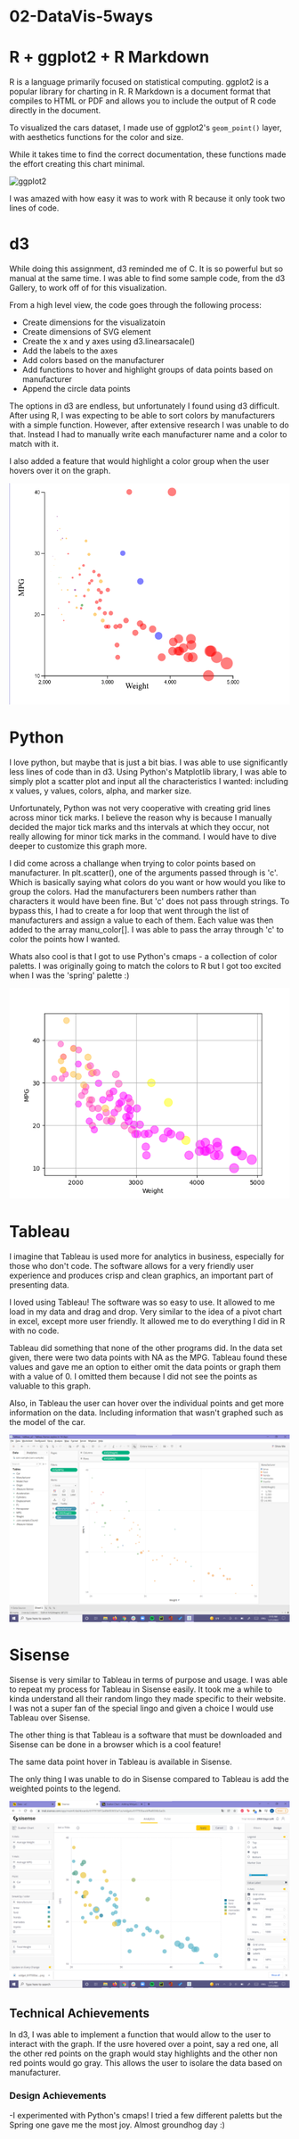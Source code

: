# 02-DataVis-5ways

# R + ggplot2 + R Markdown

R is a language primarily focused on statistical computing.
ggplot2 is a popular library for charting in R.
R Markdown is a document format that compiles to HTML or PDF and allows you to include the output of R code directly in the document.

To visualized the cars dataset, I made use of ggplot2's `geom_point()` layer, with aesthetics functions for the color and size.

While it takes time to find the correct documentation, these functions made the effort creating this chart minimal.

![ggplot2](img/r-ggplot2.png)

I was amazed with how easy it was to work with R because it only took two lines of code.

# d3
While doing this assignment, d3 reminded me of C. It is so powerful but so manual at the same time. I was able to find some sample code, from the d3 Gallery, to work off of for this visualization. 

From a high level view, the code goes through the following process:
- Create dimensions for the visualizatoin 
- Create dimensions of SVG element
- Create the x and y axes using d3.linearsacale()
- Add the labels to the axes 
- Add colors based on the manufacturer 
- Add functions to hover and highlight groups of data points based on manufacturer
- Append the circle data points 

The options in d3 are endless, but unfortunately I found using d3 difficult. After using R, I was expecting to be able to sort colors by manufacturers with a simple function. However, after extensive research I was unable to do that. Instead I had to manually write each manufacturer name and a color to match with it. 

I also added a feature that would highlight a color group when the user hovers over it on the graph. 

![d3](img/d3.png)

# Python
I love python, but maybe that is just a bit bias. I was able to use significantly less lines of code than in d3. Using Python's Matplotlib library, I was able to simply plot a scatter plot and input all the characteristics I wanted: including x values, y values, colors, alpha, and marker size. 

Unfortunately, Python was not very cooperative with creating grid lines across minor tick marks. I believe the reason why is because I manually decided the major tick marks and ths intervals at which they occur, not really allowing for minor tick marks in the command. I would have to dive deeper to customize this graph more. 

I did come across a challange when trying to color points based on manufacturer. In plt.scatter(), one of the arguments passed through is 'c'. Which is basically saying what colors do you want or how would you like to group the colors. Had the manufacturers been numbers rather than characters it would have been fine. But 'c' does not pass through strings. To bypass this, I had to create a for loop that went through the list of manufacturers and assign a value to each of them. Each value was then added to the array manu_color[]. I was able to pass the array through 'c' to color the points how I wanted. 

Whats also cool is that I got to use Python's cmaps - a collection of color paletts. I was originally going to match the colors to R but I got too excited when I was the 'spring' palette :)

![python](img/python.png)

# Tableau
I imagine that Tableau is used more for analytics in business, especially for those who don't code. The software allows for a very friendly user experience and produces crisp and clean graphics, an important part of presenting data. 

I loved using Tableau! The software was so easy to use. It allowed to me load in my data and drag and drop. Very similar to the idea of a pivot chart in excel, except more user friendly. It allowed me to do everything I did in R with no code. 

Tableau did something that none of the other programs did. In the data set given, there were two data points with NA as the MPG. Tableau found these values and gave me an option to either omit the data points or graph them with a value of 0. I omitted them because I did not see the points as valuable to this graph. 

Also, in Tableau the user can hover over the individual points and get more information on the data. Including information that wasn't graphed such as the model of the car. 

![tableau](img/tableau.png)

# Sisense 
Sisense is very similar to Tableau in terms of purpose and usage. I was able to repeat my process for Tableau in Sisense easily. It took me a while to kinda understand all their random lingo they made specific to their website. I was not a super fan of the special lingo and given a choice I would use Tableau over Sisense. 

The other thing is that Tableau is a software that must be downloaded and Sisense can be done in a browser which is a cool feature! 

The same data point hover in Tableau is available in Sisense. 

The only thing I was unable to do in Sisense compared to Tableau is add the weighted points to the legend. 

![sisense](img/sisense.png)

## Technical Achievements
In d3, I was able to implement a function that would allow to the user to interact with the graph. If the usre hovered over a point, say a red one, all the other red points on the graph would stay highlights and the other non red points would go gray. This allows the user to isolare the data based on manufacturer. 

### Design Achievements
-I experimented with Python's cmaps! I tried a few different paletts but the Spring one gave me the most joy. Almost groundhog day :) 
